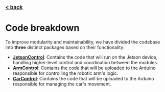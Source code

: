 ### [< back](../home.md)

# **Code breakdown**

To improve modularity and maintainability, we have divided the codebase into **three** distinct packages based on their functionality:

* **[JetsonControl](JetsonControl/JetsonControl.md)**: Contains the code that will run on the Jetson device, handling higher-level control and coordination between the modules.
* **[ArmControl](ArmControl/ArmControl.md)**: Contains the code that will be uploaded to the Arduino responsible for controlling the robotic arm's logic.
* **[CarControl](CarControl/CarControl.md)**: Contains the code that will be uploaded to the Arduino responsible for managing the car's movement.
